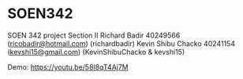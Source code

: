 # SOEN342
SOEN 342 project
Section II
Richard Badir 40249566 (ricobadir@hotmail.com) (richardbadir)
Kevin Shibu Chacko 40241154 (kevshi15@gmail.com) (KevinShibuChacko & kevshi15)

Demo: https://youtu.be/58l8qT4Aj7M
